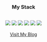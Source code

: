 <h3 align="center"><b>My Stack</b></h3>
</br>

<div align="center">
  <img src="https://img.shields.io/badge/HTML5-E34F26?style=for-badge&logo=HTML5&logoColor=white"/></a> 
  <img src="https://img.shields.io/badge/CSS3-1572B6?style=for-badge&logo=CSS3&logoColor=white"/></a> 
  <img src="https://img.shields.io/badge/Javascript-ffb13b?style=for-badge&logo=javascript&logoColor=white"/>
  <img src="https://img.shields.io/badge/TypeScript-007ACC?style=for-badge&logo=typescript&logoColor=white"/>
  <img src="https://img.shields.io/badge/React-61DAFB?style=for-badge&logo=React&logoColor=white"/>
  <img src="https://img.shields.io/badge/MySQL-4479A1?style=for-badge&logo=MySQL&logoColor=white"/></a>

</br>
</br>
<a href="https://10000cow.tistory.com/" style="text-decoration=none">Visit My Blog</a>
</br>


<!-- ![Anurag's GitHub stats](https://github-readme-stats.vercel.app/api?username=YEOMJINSEOP&show_icons=true&theme=cobalt2) -->

<div>
